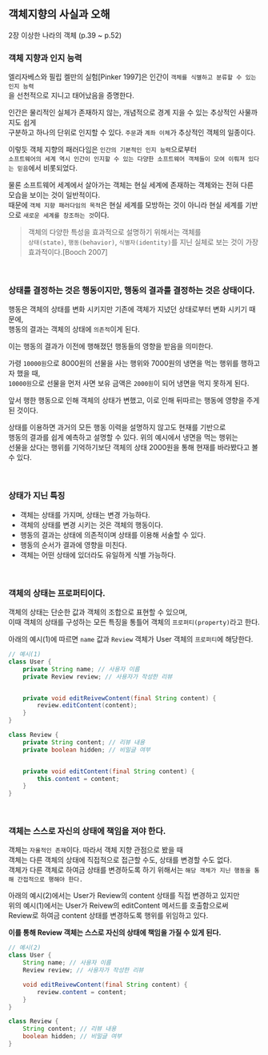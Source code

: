 ## 객체지향의 사실과 오해
2장 이상한 나라의 객체 (p.39 ~ p.52)


### 객체 지향과 인지 능력

엘리자베스와 필립 켈만의 실험[Pinker 1997]은 인간이 `객체를 식별하고 분류할 수 있는 인지 능력`  
을 선천적으로 지니고 태어났음을 증명한다.

인간은 물리적인 실체가 존재하지 않는, 개념적으로 경계 지을 수 있는 추상적인 사물까지도 쉽게  
구분하고 하나의 단위로 인지할 수 있다. `주문`과 `계좌 이체`가 추상적인 객체의 일종이다.

이렇듯 객체 지향의 패러다임은 `인간의 기본적인 인지 능력`으로부터  
`소프트웨어의 세계 역시 인간이 인지할 수 있는 다양한 소프트웨어 객체들이 모여 이뤄져 있다는 믿음`에서 비롯되었다.

물론 소프트웨어 세계에서 살아가는 객체는 현실 세계에 존재하는 객체와는 전혀 다른 모습을 보이는 것이 일반적이다.  
때문에 `객체 지향 패러다임의 목적`은 현실 세계를 모방하는 것이 아니라 현실 세계를 기반으로 `새로운 세계를 창조하는 것`이다.

> 객체의 다양한 특성을 효과적으로 설명하기 위해서는 객체를  
> `상태(state)`, `행동(behavior)`, `식별자(identity)`를 지닌 실체로 보는 것이 가장 효과적이다.[Booch 2007]

<br>

### 상태를 결정하는 것은 행동이지만, 행동의 결과를 결정하는 것은 상태이다.

행동은 객체의 상태를 변화 시키지만 기존에 객체가 지녔던 상태로부터 변화 시키기 때문에,  
행동의 결과는 객체의 상태에 `의존적`이게 된다.

이는 행동의 결과가 이전에 행해졌던 행동들의 영향을 받음을 의미한다.

가령 `10000원`으로 8000원의 선물을 사는 행위와 7000원의 냉면을 먹는 행위를 행하고자 했을 때,  
`10000원`으로 선물을 먼저 사면 보유 금액은 `2000원`이 되어 냉면을 먹지 못하게 된다.

앞서 행한 행동으로 인해 객체의 상태가 변했고, 이로 인해 뒤따르는 행동에 영향을 주게 된 것이다.

상태를 이용하면 과거의 모든 행동 이력을 설명하지 않고도 현재를 기반으로  
행동의 결과를 쉽게 예측하고 설명할 수 있다. 위의 예시에서 냉면을 먹는 행위는  
선물을 샀다는 행위를 기억하기보단 객체의 상태 2000원을 통해 현재를 바라봤다고 볼 수 있다.

<br>

### 상태가 지닌 특징

- 객체는 상태를 가지며, 상태는 변경 가능하다.
- 객체의 상태를 변경 시키는 것은 객체의 행동이다.
- 행동의 결과는 상태에 의존적이며 상태를 이용해 서술할 수 있다.
- 행동의 순서가 결과에 영향을 미친다.
- 객체는 어떤 상태에 있더라도 유일하게 식별 가능하다.

<br>

### 객체의 상태는 프로퍼티이다.

객체의 상태는 단순한 값과 객체의 조합으로 표현할 수 있으며,  
이때 객체의 상태를 구성하는 모든 특징을 통틀어 객체의 `프로퍼티(property)`라고 한다.

아래의 예시(1)에 따르면 `name` 값과 `Review` 객체가 User 객체의 `프로퍼티`에 해당한다.

```java
// 예시(1)
class User {
    private String name; // 사용자 이름
    private Review review; // 사용자가 작성한 리뷰


    private void editReivewContent(final String content) {
        review.editContent(content);
    }
}

class Review {
    private String content; // 리뷰 내용
    private boolean hidden; // 비밀글 여부


    private void editContent(final String content) {
        this.content = content;
    }
}   
```

<br>

### 객체는 스스로 자신의 상태에 책임을 져야 한다.

객체는 `자율적인 존재`이다. 따라서 객체 지향 관점으로 봤을 때  
객체는 다른 객체의 상태에 직접적으로 접근할 수도, 상태를 변경할 수도 없다.  
객체가 다른 객체로 하여금 상태를 변경하도록 하기 위해서는 `해당 객체가 지닌 행동을 통해 간접적으로 행해야 한다.`

아래의 예시(2)에서는 User가 Review의 content 상태를 직접 변경하고 있지만  
위의 예시(1)에서는 User가 Reivew의 editContent 메서드를 호출함으로써  
Review로 하여금 content 상태를 변경하도록 행위를 위임하고 있다.

**이를 통해 Review 객체는 스스로 자신의 상태에 책임을 가질 수 있게 된다.**

```java
// 예시(2)
class User {
    String name; // 사용자 이름
    Review review; // 사용자가 작성한 리뷰

    void editReivewContent(final String content) {
        review.content = content;
    }
}

class Review {
    String content; // 리뷰 내용
    boolean hidden; // 비밀글 여부
}   
```